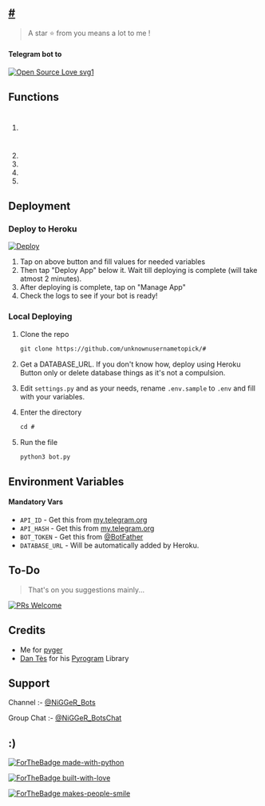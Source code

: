 ## [#](https://t.me/#)

> A star ⭐ from you means a lot to me !

#### Telegram bot to #

[![Open Source Love svg1](https://badges.frapsoft.com/os/v1/open-source.svg?v=103)](https://github.com/ellerbrock/open-source-badges/)

## Functions

1. # 
2. 
3. 
4. 
5. 

## Deployment

### Deploy to Heroku

[![Deploy](https://www.herokucdn.com/deploy/button.svg)](https://heroku.com/deploy?template=https://github.com/unknownusernametopick/#)

1. Tap on above button and fill values for needed variables
2. Then tap "Deploy App" below it. Wait till deploying is complete (will take atmost 2 minutes).
3. After deploying is complete, tap on "Manage App"
4. Check the logs to see if your bot is ready!

### Local Deploying

1. Clone the repo
   ```markdown
   git clone https://github.com/unknownusernametopick/#
   ```
2. Get a DATABASE_URL. If you don't know how, deploy using Heroku Button only or delete database things as it's not a compulsion.
   
3. Edit `settings.py` and as your needs, rename `.env.sample` to `.env` and fill with your variables.

4. Enter the directory
   ```markdown
   cd #
   ```
5. Run the file
   ```markdown
   python3 bot.py
   ```

## Environment Variables

#### Mandatory Vars

- `API_ID` - Get this from [my.telegram.org](https://my.telegram.org/auth)
- `API_HASH` - Get this from [my.telegram.org](https://my.telegram.org/auth)
- `BOT_TOKEN` - Get this from [@BotFather](https://t.me/BotFather)
- `DATABASE_URL` - Will be automatically added by Heroku.


## To-Do

> That's on you suggestions mainly...

[![PRs Welcome](https://img.shields.io/badge/PRs-welcome-brightgreen.svg?style=flat-square)](http://makeapullrequest.com)

## Credits

- Me for [pyger](https://github.com/unknownusernametopick/pyger)
- [Dan Tès](https://github.com/delivrance) for his [Pyrogram](https://docs.pyrogram.org) Library

## Support

Channel :- [@NiGGeR_Bots](https://t.me/NiGGeR_Bots)

Group Chat :- [@NiGGeR_BotsChat](https://t.me/NiGGeR_BotsChat)

## :)

[![ForTheBadge made-with-python](http://ForTheBadge.com/images/badges/made-with-python.svg)](https://www.python.org/)

[![ForTheBadge built-with-love](http://ForTheBadge.com/images/badges/built-with-love.svg)](https://github.com/unknownusernametopick)

[![ForTheBadge makes-people-smile](http://ForTheBadge.com/images/badges/makes-people-smile.svg)](https://github.com/unknownusernametopick)
